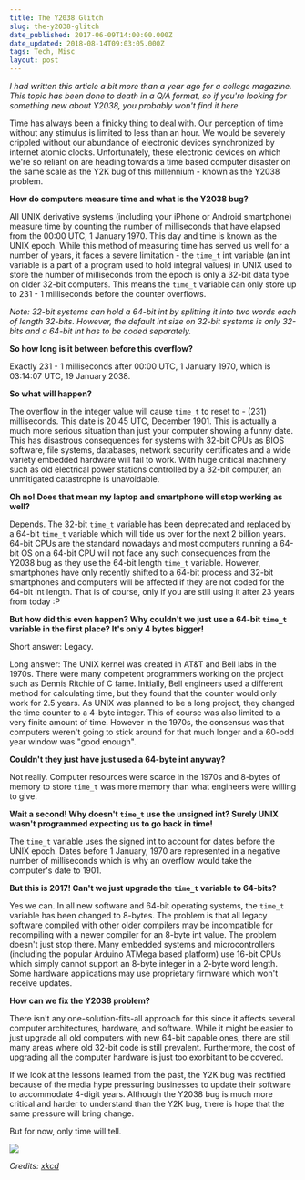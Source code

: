 ```yaml
---
title: The Y2038 Glitch
slug: the-y2038-glitch
date_published: 2017-06-09T14:00:00.000Z
date_updated: 2018-08-14T09:03:05.000Z
tags: Tech, Misc
layout: post
---
```


*I had written this article a bit more than a year ago for a college magazine. This topic has been done to death in a Q/A format, so if you're looking for something new about Y2038, you probably won't find it here*

Time has always been a finicky thing to deal with. Our perception of time without any stimulus is limited to less than an hour. We would be severely crippled without our abundance of electronic devices synchronized by internet atomic clocks. Unfortunately, these electronic devices on which we're so reliant on are heading towards a time based computer disaster on the same scale as the Y2K bug of this millennium - known as the Y2038 problem.

**How do computers measure time and what is the Y2038 bug?**

All UNIX derivative systems (including your iPhone or Android smartphone) measure time by counting the number of milliseconds that have elapsed from the 00:00 UTC, 1 January 1970. This day and time is known as the UNIX epoch. While this method of measuring time has served us well for a number of years, it faces a severe limitation - the `time_t` int variable (an int variable is a part of a program used to hold integral values) in UNIX used to store the number of milliseconds from the epoch is only a 32-bit data type on older 32-bit computers. This means the `time_t` variable can only store up to 231 - 1 milliseconds before the counter overflows.

*Note: 32-bit systems can hold a 64-bit int by splitting it into two words each of length 32-bits. However, the default int size on 32-bit systems is only 32-bits and a 64-bit int has to be coded separately.*

**So how long is it between before this overflow?**

Exactly 231 - 1 milliseconds after 00:00 UTC, 1 January 1970, which is 03:14:07 UTC, 19 January 2038.

**So what will happen?**

The overflow in the integer value will cause `time_t` to reset to - (231) milliseconds. This date is 20:45 UTC, December 1901. This is actually a much more serious situation than just your computer showing a funny date. This has disastrous consequences for systems with 32-bit CPUs as BIOS software, file systems, databases, network security certificates and a wide variety embedded hardware will fail to work. With huge critical machinery such as old electrical power stations controlled by a 32-bit computer, an unmitigated catastrophe is unavoidable.

**Oh no! Does that mean my laptop and smartphone will stop working as well?**

Depends. The 32-bit `time_t` variable has been deprecated and replaced by a 64-bit `time_t` variable which will tide us over for the next 2 billion years. 64-bit CPUs are the standard nowadays and most computers running a 64-bit OS on a 64-bit CPU will not face any such consequences from the Y2038 bug as they use the 64-bit length `time_t` variable. However, smartphones have only recently shifted to a 64-bit process and 32-bit smartphones and computers will be affected if they are not coded for the 64-bit int length. That is of course, only if you are still using it after 23 years from today :P

**But how did this even happen? Why couldn't we just use a 64-bit `time_t` variable in the first place? It's only 4 bytes bigger!**

Short answer: Legacy.

Long answer: The UNIX kernel was created in AT&T and Bell labs in the 1970s. There were many competent programmers working on the project such as Dennis Ritchie of C fame. Initially, Bell engineers used a different method for calculating time, but they found that the counter would only work for 2.5 years. As UNIX was planned to be a long project, they changed the time counter to a 4-byte integer. This of course was also limited to a very finite amount of time. However in the 1970s, the consensus was that computers weren't going to stick around for that much longer and a 60-odd year window was "good enough".

**Couldn't they just have just used a 64-byte int anyway?**

Not really. Computer resources were scarce in the 1970s and 8-bytes of memory to store `time_t` was more memory than what engineers were willing to give.

**Wait a second! Why doesn't `time_t` use the unsigned int? Surely UNIX wasn't programmed expecting us to go back in time!**

The `time_t` variable uses the signed int to account for dates before the UNIX epoch. Dates before 1 January, 1970 are represented in a negative number of milliseconds which is why an overflow would take the computer's date to 1901.

**But this is 2017! Can't we just upgrade the `time_t` variable to 64-bits?**

Yes we can. In all new software and 64-bit operating systems, the `time_t` variable has been changed to 8-bytes. The problem is that all legacy software compiled with other older compilers may be incompatible for recompiling with a newer compiler for an 8-byte int value. The problem doesn't just stop there. Many embedded systems and microcontrollers (including the popular Arduino ATMega based platform) use 16-bit CPUs which simply cannot support an 8-byte integer in a 2-byte word length. Some hardware applications may use proprietary firmware which won't receive updates.

**How can we fix the Y2038 problem?**

There isn't any one-solution-fits-all approach for this since it affects several computer architectures, hardware, and software. While it might be easier to just upgrade all old computers with new 64-bit capable ones, there are still many areas where old 32-bit code is still prevalent. Furthermore, the cost of upgrading all the computer hardware is just too exorbitant to be covered.

If we look at the lessons learned from the past, the Y2K bug was rectified because of the media hype pressuring businesses to update their software to accommodate 4-digit years. Although the Y2038 bug is much more critical and harder to understand than the Y2K bug, there is hope that the same pressure will bring change.

But for now, only time will tell.

![](https://imgs.xkcd.com/comics/2038.png)

*Credits: [xkcd](https://xkcd.com/)*
